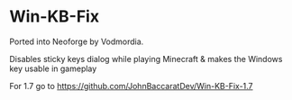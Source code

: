 # Win-KB-Fix

Ported into Neoforge by Vodmordia.


Disables sticky keys dialog while playing Minecraft & makes the Windows key usable in gameplay

For 1.7 go to https://github.com/JohnBaccaratDev/Win-KB-Fix-1.7
